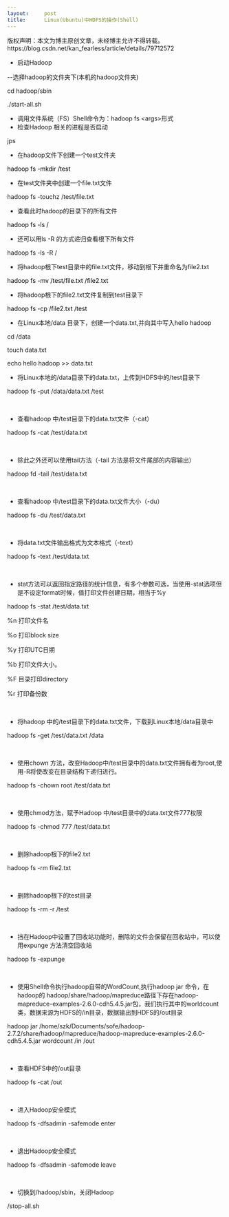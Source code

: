 ```yaml
---
layout:     post
title:      Linux(Ubuntu)中HDFS的操作(Shell)
---
```

<div id="article_content" class="article_content clearfix csdn-tracking-statistics" data-pid="blog" data-mod="popu_307" data-dsm="post">
								<div class="article-copyright">
					版权声明：本文为博主原创文章，未经博主允许不得转载。					https://blog.csdn.net/kan_fearless/article/details/79712572				</div>
								            <link rel="stylesheet" href="https://csdnimg.cn/release/phoenix/template/css/ck_htmledit_views-f76675cdea.css">
						<div class="htmledit_views" id="content_views">
                <ul><li>启动Hadoop</li>
</ul><p>--选择hadoop的文件夹下(本机的hadoop文件夹)</p>

<p>cd hadoop/sbin</p>

<p>./start-all.sh</p>

<ul><li>调用文件系统（FS）Shell命令为：hadoop fs &lt;args&gt;形式</li>
	<li>检查Hadoop 相关的进程是否启动</li>
</ul><p>jps</p>

<ul><li>在hadoop文件下创建一个test文件夹</li>
</ul><p><span style="color:#000000;">hadoop fs -mkdir /test</span></p>

<ul><li>在test文件夹中创建一个file.txt文件</li>
</ul><p>hadoop fs -touchz /test/file.txt</p>

<ul><li>查看此时hadoop的目录下的所有文件</li>
</ul><p><span style="color:#000000;">hadoop fs -ls /</span></p>

<ul><li>还可以用ls -R 的方式递归查看根下所有文件</li>
</ul><p>hadoop fs -ls -R /</p>

<ul><li>将hadoop根下test目录中的file.txt文件，移动到根下并重命名为file2.txt</li>
</ul><p><span style="color:#000000;">hadoop fs -mv /test/file.txt /file2.txt</span></p>

<ul><li>将hadoop根下的file2.txt文件复制到test目录下</li>
</ul><p><span style="color:#000000;">hadoop fs -cp /file2.txt /test</span></p>

<ul><li>在Linux本地/data 目录下，创建一个data.txt,并向其中写入hello hadoop </li>
</ul><p>cd /data</p>

<p>touch data.txt</p>

<p>echo hello hadoop &gt;&gt; data.txt</p>

<ul><li>将Linux本地的/data目录下的data.txt，上传到HDFS中的/test目录下</li>
</ul><p>hadoop fs -put /data/data.txt /test</p>

<p> </p>

<ul><li>查看hadoop 中/test目录下的data.txt文件（-cat）</li>
</ul><p>hadoop fs -cat /test/data.txt</p>

<p> </p>

<ul><li>除此之外还可以使用tail方法（-tail 方法是将文件尾部的内容输出）</li>
</ul><p>hadoop fd -tail /test/data.txt</p>

<p> </p>

<ul><li>查看hadoop 中/test目录下的data.txt文件大小（-du）</li>
</ul><p>hadoop fs -du /test/data.txt</p>

<p> </p>

<ul><li>将data.txt文件输出格式为文本格式（-text）</li>
</ul><p>hadoop fs -text /test/data.txt</p>

<p> </p>

<ul><li>stat方法可以返回指定路径的统计信息，有多个参数可选，当使用-stat选项但是不设定format时候，值打印文件创建日期，相当于%y</li>
</ul><p>hadoop fs -stat /test/data.txt</p>

<p>%n 打印文件名</p>

<p>%o 打印block size</p>

<p>%y 打印UTC日期</p>

<p>%b 打印文件大小。</p>

<p>%F 目录打印directory</p>

<p>%r 打印备份数</p>

<p> </p>

<ul><li>将hadoop 中的/test目录下的data.txt文件，下载到Linux本地/data目录中</li>
</ul><p>hadoop fs -get /test/data.txt /data</p>

<p> </p>

<ul><li>使用chown 方法，改变Hadoop中/test目录中的data.txt文件拥有者为root,使用-R将使改变在目录结构下递归进行。</li>
</ul><p>hadoop fs -chown root /test/data.txt</p>

<p> </p>

<ul><li>使用chmod方法，赋予Hadoop 中/test目录中的data.txt文件777权限</li>
</ul><p>hadoop fs -chmod 777 /test/data.txt</p>

<p> </p>

<ul><li>删除hadoop根下的file2.txt</li>
</ul><p>hadoop fs -rm file2.txt</p>

<p> </p>

<ul><li>删除hadoop根下的test目录</li>
</ul><p>hadoop fs -rm -r /test</p>

<p> </p>

<ul><li>挡在Hadoop中设置了回收站功能时，删除的文件会保留在回收站中，可以使用expunge 方法清空回收站</li>
</ul><p>hadoop fs -expunge</p>

<p> </p>

<ul><li>使用Shell命令执行hadoop自带的WordCount,执行hadoop jar 命令，在hadoop的 hadoop/share/hadoop/mapreduce路径下存在hadoop-mapreduce-examples-2.6.0-cdh5.4.5.jar包，我们执行其中的worldcount类，数据来源为HDFS的/in目录，数据输出到HDFS的/out目录</li>
</ul><p>hadoop jar /home/szk/Documents/sofe/hadoop-2.7.2/share/hadoop/mapreduce/hadoop-mapreduce-examples-2.6.0-cdh5.4.5.jar wordcount /in /out</p>

<p> </p>

<ul><li>查看HDFS中的/out目录</li>
</ul><p>hadoop fs -cat /out</p>

<p> </p>

<ul><li>进入Hadoop安全模式</li>
</ul><p>hadoop fs -dfsadmin -safemode enter</p>

<p> </p>

<ul><li>退出Hadoop安全模式</li>
</ul><p>hadoop fs -dfsadmin -safemode leave</p>

<p> </p>

<ul><li>切换到/hadoop/sbin，关闭Hadoop</li>
</ul><p>/stop-all.sh</p>

<p> </p>

<p> </p>

<p> </p>            </div>
                </div>